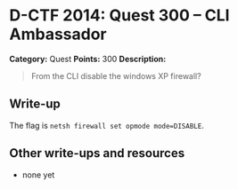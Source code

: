 # D-CTF 2014: Quest 300 – CLI Ambassador

**Category:** Quest
**Points:** 300
**Description:**

> From the CLI disable the windows XP firewall?

## Write-up

The flag is `netsh firewall set opmode mode=DISABLE`.

## Other write-ups and resources

* none yet

